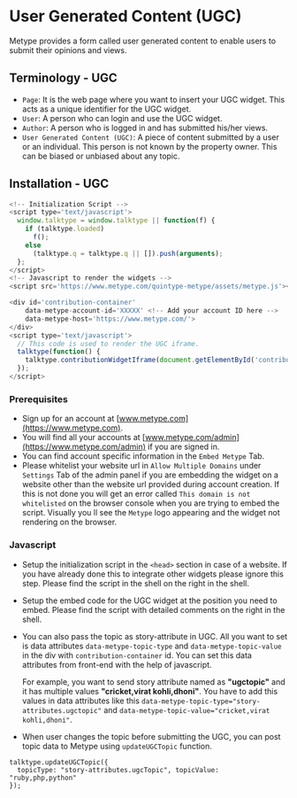 # User Generated Content (UGC)

Metype provides a form called user generated content to enable users to submit their opinions and views.

## Terminology - UGC
* `Page`: It is the web page where you want to insert your UGC widget. This acts as a unique identifier for the UGC widget.
* `User`: A person who can login and use the UGC widget.
* `Author`: A person who is logged in and has submitted his/her views.
* `User Generated Content (UGC)`: A piece of content submitted by a user or an individual.
This person is not known by the property owner. This can be biased or unbiased about any topic.

## Installation - UGC
```javascript
<!-- Initialization Script -->
<script type='text/javascript'>
  window.talktype = window.talktype || function(f) {
    if (talktype.loaded)
      f();
    else
      (talktype.q = talktype.q || []).push(arguments);
  };
</script>
<!-- Javascript to render the widgets -->
<script src='https://www.metype.com/quintype-metype/assets/metype.js'></script> -->
```
```javascript
<div id='contribution-container'
    data-metype-account-id='XXXXX' <!-- Add your account ID here -->
    data-metype-host='https://www.metype.com/'>
</div>
<script type='text/javascript'>
  // This code is used to render the UGC iframe.
  talktype(function() {
    talktype.contributionWidgetIframe(document.getElementById('contribution-container'));
  });
</script>
```
### Prerequisites
* Sign up for an account at [www.metype.com](https://www.metype.com).
* You will find all your accounts at [www.metype.com/admin](https://www.metype.com/admin) if you are signed in.
* You can find account specific information in the `Embed Metype` Tab.
* Please whitelist your website url in `Allow Multiple Domains` under `Settings` Tab of the admin panel if you are embedding the widget on a website other than the website url provided during account creation. If this is not done you will get an error called `This domain is not whitelisted` on the browser console when you are trying to embed the script. Visually you ll see the `Metype` logo appearing and the widget not rendering on the browser.

### Javascript

* Setup the initialization script in the `<head>` section in case of a website.
If you have already done this to integrate other widgets please ignore this step.
Please find the script in the shell on the right in the shell.


* Setup the embed code for the UGC widget at the position you need to embed.
Please find the script with detailed comments on the right in the shell.

* You can also pass the topic as story-attribute in UGC. All you want to set is data attributes `data-metype-topic-type` and `data-metype-topic-value` in the div with `contribution-container` id. You can set this data attributes from front-end with the help of javascript.

  For example, you want to send story attribute named as **"ugctopic"** and it has multiple values **"cricket,virat kohli,dhoni"**.
  You have to add this values in data attributes like this `data-metype-topic-type="story-attributes.ugctopic"` and `data-metype-topic-value="cricket,virat kohli,dhoni"`.

* When user changes the topic before submitting the UGC, you can post topic data to Metype using `updateUGCTopic` function.

```
talktype.updateUGCTopic({
  topicType: "story-attributes.ugcTopic", topicValue: "ruby,php,python"
});
```